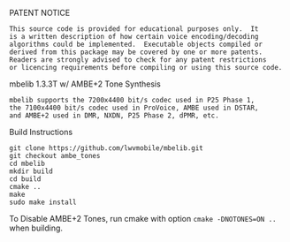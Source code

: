 PATENT NOTICE

```
This source code is provided for educational purposes only.  It 
is a written description of how certain voice encoding/decoding
algorithms could be implemented.  Executable objects compiled or
derived from this package may be covered by one or more patents.
Readers are strongly advised to check for any patent restrictions 
or licencing requirements before compiling or using this source code.
```

mbelib 1.3.3T w/ AMBE+2 Tone Synthesis

```
mbelib supports the 7200x4400 bit/s codec used in P25 Phase 1,
the 7100x4400 bit/s codec used in ProVoice, AMBE used in DSTAR,
and AMBE+2 used in DMR, NXDN, P25 Phase 2, dPMR, etc.
```

Build Instructions

```
git clone https://github.com/lwvmobile/mbelib.git
git checkout ambe_tones
cd mbelib
mkdir build
cd build
cmake ..
make
sudo make install
```

To Disable AMBE+2 Tones, run cmake with option `cmake -DNOTONES=ON ..` when building.